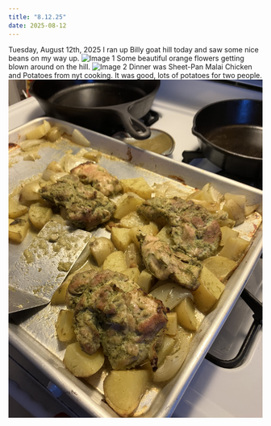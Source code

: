 ```yaml
---
title: "8.12.25"
date: 2025-08-12
---
```


Tuesday, August 12th, 2025
I ran up Billy goat hill today and saw some nice beans on my way up.
![Image 1](img1.jpeg)
Some beautiful orange flowers getting blown around on the hill.
![Image 2](img2.jpeg)
Dinner was Sheet-Pan Malai Chicken and Potatoes from nyt cooking. It was good, lots of potatoes for two people.
![Image 3](img3.jpeg)